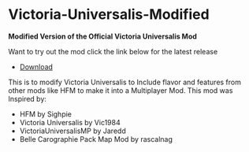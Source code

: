 # Victoria-Universalis-Modified

**Modified Version of the Official Victoria Universalis Mod**

Want to try out the mod click the link below for the latest release
* [Download](https://github.com/SF-Jake/Victoria-Universalis-Modified/releases)

This is to modify Victoria Universalis to Include flavor and features from other mods like HFM to make it into a Multiplayer Mod. 
This mod was Inspired by:
- HFM by Sighpie
- Victoria Universalis by Vic1984 
- VictoriaUniversalisMP by Jaredd
- Belle Carographie Pack Map Mod by rascalnag
